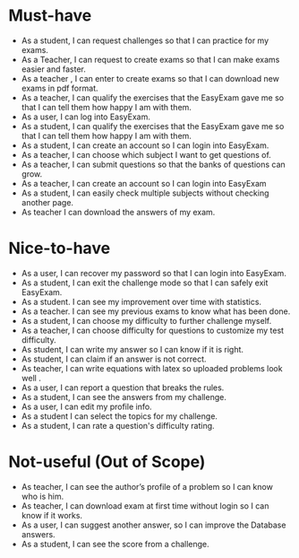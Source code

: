 # Must-have
* As a student, I can request challenges so that I can practice for my exams.
* As a Teacher, I can request to create exams so that I can make exams easier and faster.
* As a teacher , I can enter to create exams so that I can download new exams in pdf format.
* As a teacher, I can qualify the exercises that the EasyExam gave me so that I can tell them how happy I am with them.
* As a user, I can log into EasyExam.
* As a student, I can qualify the exercises that the EasyExam gave me so that I can tell them how happy I am with them.
* As a student, I can create an account so I can login into  EasyExam.
* As a teacher, I can choose which subject I want to get questions of.
* As a teacher, I can submit questions so that the banks of questions can grow.
* As a teacher, I can create an account so I can login into EasyExam
* As a student, I can easily check multiple subjects without checking another page.
* As teacher I can download the answers of my exam.

# Nice-to-have
* As a user, I can recover my password so that I can login into EasyExam.
* As a student, I can exit the challenge mode so that I can safely exit EasyExam.
* As a student. I can see my improvement over time with statistics.
* As a teacher. I can see my previous exams to know what has been done.
* As a student, I can choose my difficulty to further challenge myself.
* As a teacher, I can choose difficulty for questions to customize my test difficulty.	
* As student, I can write my answer so I can know if it is right.
* As student, I can claim if an answer is not correct.
* As teacher, I can write equations with latex so uploaded problems look well .
* As a user, I can report a question that breaks the rules.
* As a student, I can see the answers from my challenge.
* As a user, I can edit my profile info.
* As a student I can select the topics for my challenge.
* As a student, I can rate a question's difficulty rating.



# Not-useful (Out of Scope)
* As teacher, I can see the author’s profile of a problem so I can know who is him.
* As teacher, I can download exam at first time without login so I can know if it works.
* As a user, I can suggest another answer, so I can improve the Database answers.
* As a student, I can see the score from a challenge.
